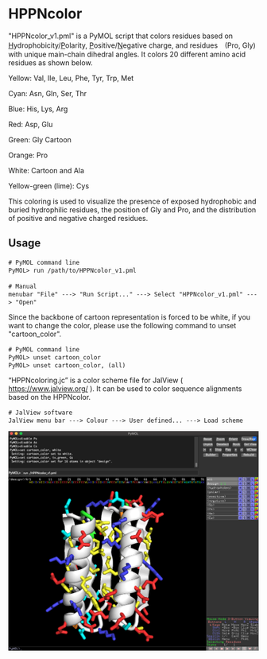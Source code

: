 # HPPNcolor

"HPPNcolor_v1.pml" is a PyMOL script that colors residues based on <ins>H</ins>ydrophobicity/<ins>P</ins>olarity, <ins>P</ins>ositive/<ins>N</ins>egative charge, and residues　(Pro, Gly) with unique main-chain dihedral angles. It colors 20 different amino acid residues as shown below.

Yellow: Val, Ile, Leu, Phe, Tyr, Trp, Met

Cyan: Asn, Gln, Ser, Thr

Blue: His, Lys, Arg

Red: Asp, Glu

Green: Gly Cartoon

Orange: Pro

White: Cartoon and Ala

Yellow-green (lime): Cys

This coloring is used to visualize the presence of exposed hydrophobic and buried hydrophilic residues, the position of Gly and Pro, and the distribution of positive and negative charged residues.

## Usage
```
# PyMOL command line
PyMOL> run /path/to/HPPNcolor_v1.pml

# Manual 
menubar "File" ---> "Run Script..." ---> Select "HPPNcolor_v1.pml" ---> "Open"
```

Since the backbone of cartoon representation is forced to be white, if you want to change the color, please use the following command to unset "cartoon_color".
```
# PyMOL command line
PyMOL> unset cartoon_color
PyMOL> unset cartoon_color, (all)
```

“HPPNcoloring.jc” is a color scheme file for JalView ( https://www.jalview.org/ ). It can be used to color sequence alignments based on the HPPNcolor.
```
# JalView software 
JalView menu bar ---> Colour ---> User defined... ---> Load scheme
```

<p align="center">
  <img src="./img/hppn_image.png" alt="alt text" width="1100px" align="middle"/>
</p>
